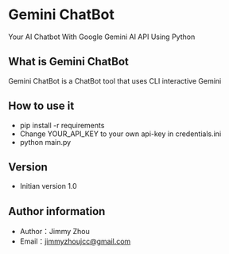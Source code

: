 # Gemini ChatBot
Your AI Chatbot With Google Gemini AI API Using Python
 
## What is Gemini ChatBot
Gemini ChatBot is a ChatBot tool that uses CLI interactive Gemini
 
## How to use it
- pip install -r requirements
- Change YOUR_API_KEY to your own api-key in credentials.ini
- python main.py
 
## Version
- Initian version 1.0
 
## Author information
- Author：Jimmy Zhou
- Email：jimmyzhoujcc@gmail.com
